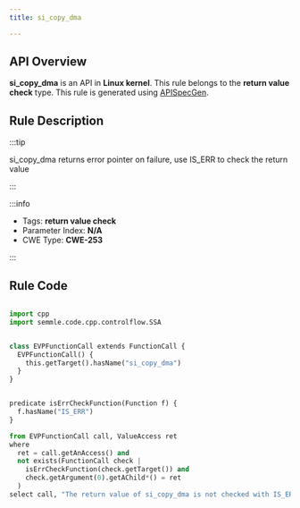 ```yaml
---
title: si_copy_dma

---
```



## API Overview
**si_copy_dma** is an API in **Linux kernel**. This rule belongs to the **return value check** type. This rule is generated using [APISpecGen](../../tools/APISpecGen).
## Rule Description

:::tip

si_copy_dma returns error pointer on failure, use IS_ERR to check the return value

:::

:::info

- Tags: **return value check**
- Parameter Index: **N/A**
- CWE Type: **CWE-253**

:::

## Rule Code
```python

import cpp
import semmle.code.cpp.controlflow.SSA


class EVPFunctionCall extends FunctionCall {
  EVPFunctionCall() {
    this.getTarget().hasName("si_copy_dma")
  }
}


predicate isErrCheckFunction(Function f) {
  f.hasName("IS_ERR") 
}

from EVPFunctionCall call, ValueAccess ret
where
  ret = call.getAnAccess() and
  not exists(FunctionCall check |
    isErrCheckFunction(check.getTarget()) and
    check.getArgument(0).getAChild*() = ret
  )
select call, "The return value of si_copy_dma is not checked with IS_ERR."
    
```